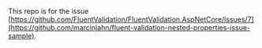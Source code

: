 This repo is for the issue [https://github.com/FluentValidation/FluentValidation.AspNetCore/issues/7](https://github.com/marcinjahn/fluent-validation-nested-properties-issue-sample).
